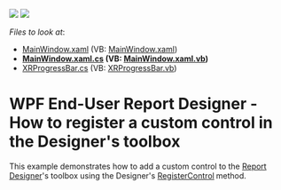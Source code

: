 <!-- default badges list -->
[![](https://img.shields.io/badge/Open_in_DevExpress_Support_Center-FF7200?style=flat-square&logo=DevExpress&logoColor=white)](https://supportcenter.devexpress.com/ticket/details/T416384)
[![](https://img.shields.io/badge/📖_How_to_use_DevExpress_Examples-e9f6fc?style=flat-square)](https://docs.devexpress.com/GeneralInformation/403183)
<!-- default badges end -->
<!-- default file list -->
*Files to look at*:

* [MainWindow.xaml](./CS/MainWindow.xaml) (VB: [MainWindow.xaml](./VB/MainWindow.xaml))
* **[MainWindow.xaml.cs](./CS/MainWindow.xaml.cs) (VB: [MainWindow.xaml.vb](./VB/MainWindow.xaml.vb))**
* [XRProgressBar.cs](./CS/XRProgressBar.cs) (VB: [XRProgressBar.vb](./VB/XRProgressBar.vb))
<!-- default file list end -->
# WPF End-User Report Designer - How to register a custom control in the Designer's toolbox


This example demonstrates how to add a custom control to the <a href="https://documentation.devexpress.com/#XtraReports/CustomDocument114104">Report Designer</a>'s toolbox using the Designer's <a href="https://documentation.devexpress.com/#WPF/DevExpressXpfReportsUserDesignerReportDesigner_RegisterControl%7eT%7etopic">RegisterControl</a><strong> </strong>method.

<br/>


